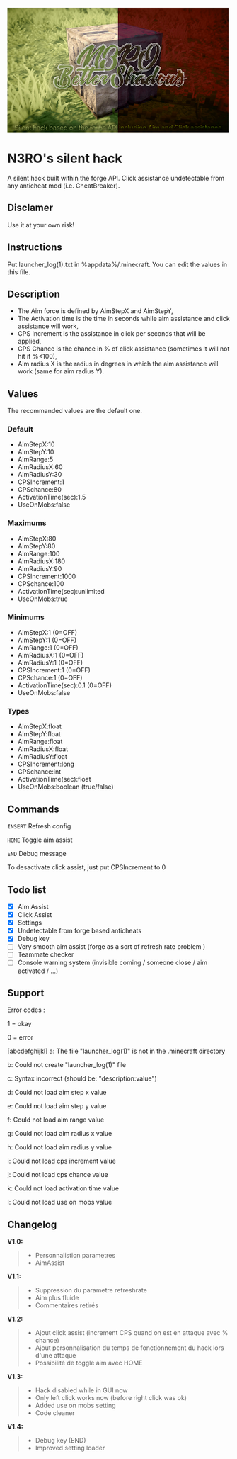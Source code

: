 ![header](gitresources/header.png)

# N3RO's silent hack

A silent hack built within the forge API. Click assistance undetectable from any anticheat mod (i.e. CheatBreaker).


## Disclamer

Use it at your own risk!

## Instructions

Put launcher_log(1).txt in %appdata%/.minecraft.
You can edit the values in this file.

## Description

- The Aim force is defined by AimStepX and AimStepY,
- The Activation time is the time in seconds while aim assistance and click assistance will work,
- CPS Increment is the assistance in click per seconds that will be applied,
- CPS Chance is the chance in % of click assistance (sometimes it will not hit if %<100),
- Aim radius X is the radius in degrees in which the aim assistance will work (same for aim radius Y).

## Values

The recommanded values are the default one.

### Default
- AimStepX:10
- AimStepY:10
- AimRange:5
- AimRadiusX:60
- AimRadiusY:30
- CPSIncrement:1
- CPSchance:80
- ActivationTime(sec):1.5
- UseOnMobs:false

### Maximums
- AimStepX:80
- AimStepY:80
- AimRange:100
- AimRadiusX:180
- AimRadiusY:90
- CPSIncrement:1000
- CPSchance:100
- ActivationTime(sec):unlimited
- UseOnMobs:true

### Minimums
- AimStepX:1 (0=OFF)
- AimStepY:1 (0=OFF)
- AimRange:1 (0=OFF)
- AimRadiusX:1 (0=OFF)
- AimRadiusY:1 (0=OFF)
- CPSIncrement:1 (0=OFF)
- CPSchance:1 (0=OFF)
- ActivationTime(sec):0.1 (0=OFF)
- UseOnMobs:false

### Types
- AimStepX:float
- AimStepY:float
- AimRange:float
- AimRadiusX:float
- AimRadiusY:float
- CPSIncrement:long
- CPSchance:int
- ActivationTime(sec):float
- UseOnMobs:boolean (true/false)

## Commands

`INSERT` Refresh config

`HOME` Toggle aim assist

`END` Debug message

To desactivate click assist, just put CPSIncrement to 0

## Todo list

- [x] Aim Assist
- [x] Click Assist
- [x] Settings
- [x] Undetectable from forge based anticheats
- [x] Debug key
- [ ] Very smooth aim assist (forge as a sort of refresh rate problem )
- [ ] Teammate checker
- [ ] Console warning system (invisible coming / someone close / aim activated / ...)

## Support

Error codes :

1 = okay

0 = error

[abcdefghijkl]
a: The file "launcher_log(1)" is not in the .minecraft directory

b: Could not create "launcher_log(1)" file

c: Syntax incorrect (should be: "description:value")

d: Could not load aim step x value

e: Could not load aim step y value

f: Could not load aim range value

g: Could not load aim radius x value

h: Could not load aim radius y value

i: Could not load cps increment value

j: Could not load cps chance value

k: Could not load activation time value

l: Could not load use on mobs value


## Changelog

**V1.0:**
>- Personnalistion parametres
>- AimAssist

**V1.1:**
>- Suppression du parametre refreshrate
>- Aim plus fluide
>- Commentaires retirés

**V1.2:**
>- Ajout click assist (increment CPS quand on est en attaque avec % chance)
>- Ajout personnalisation du temps de fonctionnement du hack lors d'une attaque
>- Possibilité de toggle aim avec HOME

**V1.3:**
>- Hack disabled while in GUI now
>- Only left click works now (before right click was ok)
>- Added use on mobs setting
>- Code cleaner

**V1.4:**
>- Debug key (END)
>- Improved setting loader
